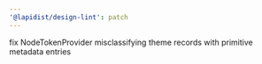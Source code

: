 ```yaml
---
'@lapidist/design-lint': patch
---
```


fix NodeTokenProvider misclassifying theme records with primitive metadata entries

